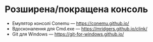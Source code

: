 # Розширена/покращена консоль

* Емулятор консолі Conemu — https://conemu.github.io/
* Вдосконалення для Cmd.exe — https://mridgers.github.io/clink/
* Git для Windows — https://git-for-windows.github.io/